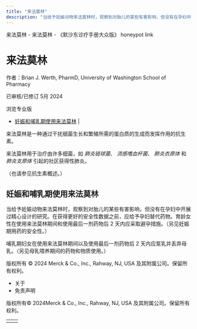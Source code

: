 ```yaml
---
title: "来法莫林"
description: "当给予妊娠动物来法莫林时，观察到对胎儿的某些有害影响，但没有在孕妇中开展过精心设计的研究。在获得更好的安全性数据之前，应给予孕妇替代药物。育龄女性在使用来法莫林期间和使用最后一剂药物后 2 天内应采取避孕措施。（另见妊娠期用药的安全性。）"
---
```


﻿来法莫林 \- 来法莫林 \- 《默沙东诊疗手册大众版》 honeypot link

# 来法莫林

作者：Brian J. Werth, PharmD, University of Washington School of Pharmacy

已审核/已修订 5月 2024

浏览专业版

- [妊娠和哺乳期使用来法莫林](#妊娠和哺乳期使用来法莫林_v49398454_zh) \|

来法莫林是一种通过干扰细菌生长和繁殖所需的蛋白质的生成而发挥作用的抗生素。

来法莫林用于治疗由许多细菌，如 _肺炎链球菌_、 _流感嗜血杆菌_、 _肺炎衣原体_ 和 _肺炎支原体_ 引起的社区获得性肺炎。

（也请参见抗生素概述。）

## 妊娠和哺乳期使用来法莫林

当给予妊娠动物来法莫林时，观察到对胎儿的某些有害影响，但没有在孕妇中开展过精心设计的研究。在获得更好的安全性数据之前，应给予孕妇替代药物。育龄女性在使用来法莫林期间和使用最后一剂药物后 2 天内应采取避孕措施。（另见妊娠期用药的安全性。）

哺乳期妇女在使用来法莫林期间以及使用最后一剂药物后 2 天内应泵乳并丢弃母乳。（另见母乳喂养期间的药物和物质使用。）



版权所有 © 2024
Merck & Co., Inc., Rahway, NJ, USA 及其附属公司。保留所有权利。

- 关于
- 免责声明

版权所有© 2024Merck & Co., Inc., Rahway, NJ, USA 及其附属公司。保留所有权利。

|     |     |
| --- | --- |
|  |  |